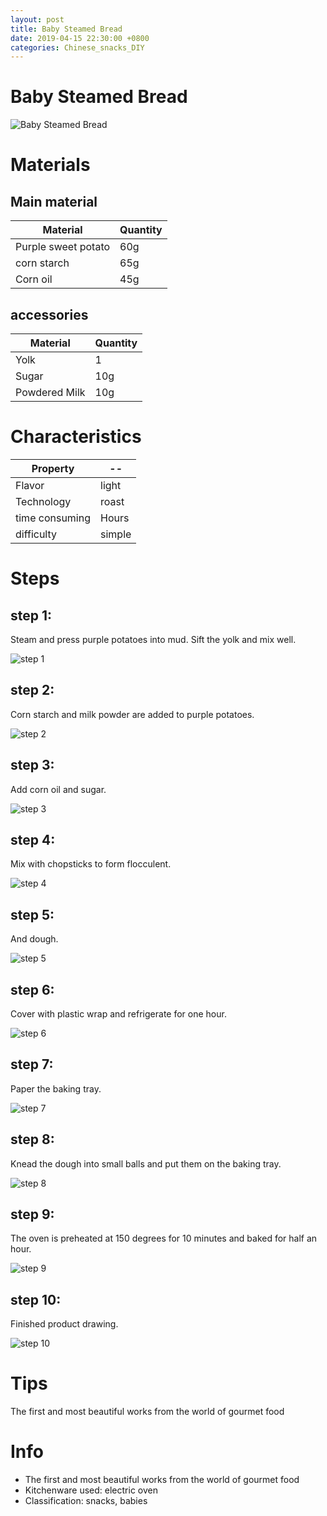 ```yaml
---
layout: post
title: Baby Steamed Bread
date: 2019-04-15 22:30:00 +0800
categories: Chinese_snacks_DIY
---
```


# Baby Steamed Bread

![Baby Steamed Bread]({{site.baseurl}}/img/404189/404189.jpg)

# Materials


## Main material

Material|Quantity
--|--
Purple sweet potato|60g
corn starch|65g
Corn oil|45g

## accessories

Material|Quantity
--|--
Yolk|1
Sugar|10g
Powdered Milk|10g

# Characteristics

Property|--
--|--
Flavor|light
Technology|roast
time consuming|Hours
difficulty|simple

# Steps

## step 1:

Steam and press purple potatoes into mud. Sift the yolk and mix well.

![step 1]({{site.baseurl}}/img/404189/1.jpg)

## step 2:

Corn starch and milk powder are added to purple potatoes.

![step 2]({{site.baseurl}}/img/404189/2.jpg)

## step 3:

Add corn oil and sugar.

![step 3]({{site.baseurl}}/img/404189/3.jpg)

## step 4:

Mix with chopsticks to form flocculent.

![step 4]({{site.baseurl}}/img/404189/4.jpg)

## step 5:

And dough.

![step 5]({{site.baseurl}}/img/404189/5.jpg)

## step 6:

Cover with plastic wrap and refrigerate for one hour.

![step 6]({{site.baseurl}}/img/404189/6.jpg)

## step 7:

Paper the baking tray.

![step 7]({{site.baseurl}}/img/404189/7.jpg)

## step 8:

Knead the dough into small balls and put them on the baking tray.

![step 8]({{site.baseurl}}/img/404189/8.jpg)

## step 9:

The oven is preheated at 150 degrees for 10 minutes and baked for half an hour.

![step 9]({{site.baseurl}}/img/404189/9.jpg)

## step 10:

Finished product drawing.

![step 10]({{site.baseurl}}/img/404189/10.jpg)

# Tips

The first and most beautiful works from the world of gourmet food

# Info

- The first and most beautiful works from the world of gourmet food
- Kitchenware used: electric oven
- Classification: snacks, babies